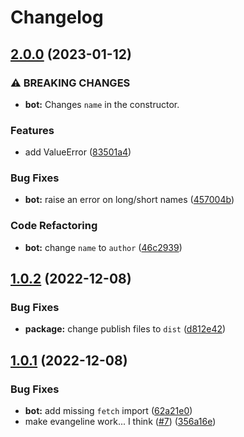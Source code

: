 # Changelog

## [2.0.0](https://github.com/eludris-community/evangeline/compare/v1.0.2...v2.0.0) (2023-01-12)


### ⚠ BREAKING CHANGES

* **bot:** Changes `name` in the constructor.

### Features

* add ValueError ([83501a4](https://github.com/eludris-community/evangeline/commit/83501a4cb20104654602f32e34dd2cf61abc39af))


### Bug Fixes

* **bot:** raise an error on long/short names ([457004b](https://github.com/eludris-community/evangeline/commit/457004b7c898a3873078948d5215b04bd8dcc6c2))


### Code Refactoring

* **bot:** change `name` to `author` ([46c2939](https://github.com/eludris-community/evangeline/commit/46c2939c232b0adc701968403c3b2d659a0119bc))

## [1.0.2](https://github.com/toolifelesstocode/evangeline/compare/v1.0.1...v1.0.2) (2022-12-08)


### Bug Fixes

* **package:** change publish files to `dist` ([d812e42](https://github.com/toolifelesstocode/evangeline/commit/d812e42da355c48abb29f5ceb347e6b0dbce7ab6))

## [1.0.1](https://github.com/toolifelesstocode/evangeline/compare/1.0.0...v1.0.1) (2022-12-08)


### Bug Fixes

* **bot:** add missing `fetch` import ([62a21e0](https://github.com/toolifelesstocode/evangeline/commit/62a21e030cd095b8ca0965ffc2bcab3498f2dc65))
* make evangeline work... I think ([#7](https://github.com/toolifelesstocode/evangeline/issues/7)) ([356a16e](https://github.com/toolifelesstocode/evangeline/commit/356a16e0d9693ed4ed38ff29d0d3d1f62f2f23b0))
